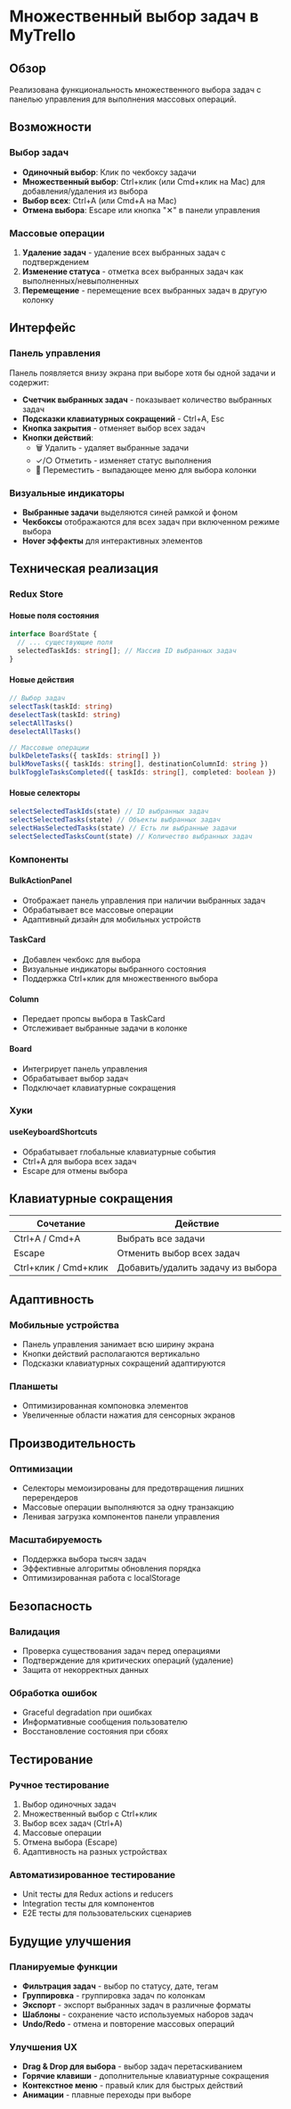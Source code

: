 # Множественный выбор задач в MyTrello

## Обзор

Реализована функциональность множественного выбора задач с панелью управления для выполнения массовых операций.

## Возможности

### Выбор задач
- **Одиночный выбор**: Клик по чекбоксу задачи
- **Множественный выбор**: Ctrl+клик (или Cmd+клик на Mac) для добавления/удаления из выбора
- **Выбор всех**: Ctrl+A (или Cmd+A на Mac)
- **Отмена выбора**: Escape или кнопка "✕" в панели управления

### Массовые операции
1. **Удаление задач** - удаление всех выбранных задач с подтверждением
2. **Изменение статуса** - отметка всех выбранных задач как выполненных/невыполненных
3. **Перемещение** - перемещение всех выбранных задач в другую колонку

## Интерфейс

### Панель управления
Панель появляется внизу экрана при выборе хотя бы одной задачи и содержит:

- **Счетчик выбранных задач** - показывает количество выбранных задач
- **Подсказки клавиатурных сокращений** - Ctrl+A, Esc
- **Кнопка закрытия** - отменяет выбор всех задач
- **Кнопки действий**:
  - 🗑️ Удалить - удаляет выбранные задачи
  - ✓/○ Отметить - изменяет статус выполнения
  - 📁 Переместить - выпадающее меню для выбора колонки

### Визуальные индикаторы
- **Выбранные задачи** выделяются синей рамкой и фоном
- **Чекбоксы** отображаются для всех задач при включенном режиме выбора
- **Hover эффекты** для интерактивных элементов

## Техническая реализация

### Redux Store

#### Новые поля состояния
```typescript
interface BoardState {
  // ... существующие поля
  selectedTaskIds: string[]; // Массив ID выбранных задач
}
```

#### Новые действия
```typescript
// Выбор задач
selectTask(taskId: string)
deselectTask(taskId: string)
selectAllTasks()
deselectAllTasks()

// Массовые операции
bulkDeleteTasks({ taskIds: string[] })
bulkMoveTasks({ taskIds: string[], destinationColumnId: string })
bulkToggleTasksCompleted({ taskIds: string[], completed: boolean })
```

#### Новые селекторы
```typescript
selectSelectedTaskIds(state) // ID выбранных задач
selectSelectedTasks(state) // Объекты выбранных задач
selectHasSelectedTasks(state) // Есть ли выбранные задачи
selectSelectedTasksCount(state) // Количество выбранных задач
```

### Компоненты

#### BulkActionPanel
- Отображает панель управления при наличии выбранных задач
- Обрабатывает все массовые операции
- Адаптивный дизайн для мобильных устройств

#### TaskCard
- Добавлен чекбокс для выбора
- Визуальные индикаторы выбранного состояния
- Поддержка Ctrl+клик для множественного выбора

#### Column
- Передает пропсы выбора в TaskCard
- Отслеживает выбранные задачи в колонке

#### Board
- Интегрирует панель управления
- Обрабатывает выбор задач
- Подключает клавиатурные сокращения

### Хуки

#### useKeyboardShortcuts
- Обрабатывает глобальные клавиатурные события
- Ctrl+A для выбора всех задач
- Escape для отмены выбора

## Клавиатурные сокращения

| Сочетание | Действие |
|-----------|----------|
| Ctrl+A / Cmd+A | Выбрать все задачи |
| Escape | Отменить выбор всех задач |
| Ctrl+клик / Cmd+клик | Добавить/удалить задачу из выбора |

## Адаптивность

### Мобильные устройства
- Панель управления занимает всю ширину экрана
- Кнопки действий располагаются вертикально
- Подсказки клавиатурных сокращений адаптируются

### Планшеты
- Оптимизированная компоновка элементов
- Увеличенные области нажатия для сенсорных экранов

## Производительность

### Оптимизации
- Селекторы мемоизированы для предотвращения лишних перерендеров
- Массовые операции выполняются за одну транзакцию
- Ленивая загрузка компонентов панели управления

### Масштабируемость
- Поддержка выбора тысяч задач
- Эффективные алгоритмы обновления порядка
- Оптимизированная работа с localStorage

## Безопасность

### Валидация
- Проверка существования задач перед операциями
- Подтверждение для критических операций (удаление)
- Защита от некорректных данных

### Обработка ошибок
- Graceful degradation при ошибках
- Информативные сообщения пользователю
- Восстановление состояния при сбоях

## Тестирование

### Ручное тестирование
1. Выбор одиночных задач
2. Множественный выбор с Ctrl+клик
3. Выбор всех задач (Ctrl+A)
4. Массовые операции
5. Отмена выбора (Escape)
6. Адаптивность на разных устройствах

### Автоматизированное тестирование
- Unit тесты для Redux actions и reducers
- Integration тесты для компонентов
- E2E тесты для пользовательских сценариев

## Будущие улучшения

### Планируемые функции
- **Фильтрация задач** - выбор по статусу, дате, тегам
- **Группировка** - группировка задач по колонкам
- **Экспорт** - экспорт выбранных задач в различные форматы
- **Шаблоны** - сохранение часто используемых наборов задач
- **Undo/Redo** - отмена и повторение массовых операций

### Улучшения UX
- **Drag & Drop для выбора** - выбор задач перетаскиванием
- **Горячие клавиши** - дополнительные клавиатурные сокращения
- **Контекстное меню** - правый клик для быстрых действий
- **Анимации** - плавные переходы при выборе 